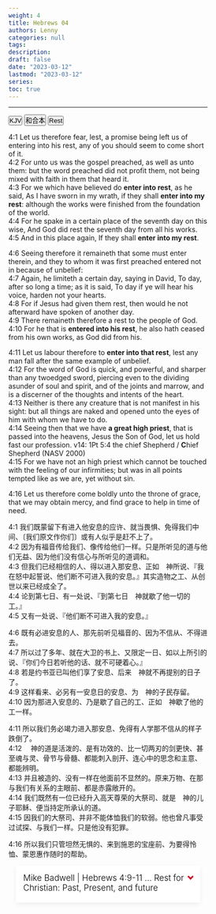 ```yaml
---
weight: 4
title: Hebrews 04
authors: Lenny
categories: null
tags: 
description: 
draft: false
date: "2023-03-12"
lastmod: "2023-03-12"
series:
toc: true
---
```



<!--more-->
---

<!-- Tab links -->
<div class="tab">
  <button class="tablinks active" onclick="tablabel(event, 'english')">KJV</button>
  <button class="tablinks" onclick="tablabel(event, 'chinese')">和合本</button>
  <button class="tablinks" onclick="tablabel(event, 'study1')">Rest</button>
</div>

<!-- Tab content -->
<div id="english" class="tabcontent" style="display:block">

4:1 Let us therefore fear, lest, a promise being left us of entering into his rest, any of you should seem to come short of it.  
4:2 For unto us was the gospel preached, as well as unto them: but the word preached did not profit them, not being mixed with faith in them that heard it.  
4:3 For we which have believed do <b>enter into rest</b>, as he said, As I have sworn in my wrath, if they shall <b>enter into my rest</b>: although the works were finished from the foundation of the world.  
4:4 For he spake in a certain place of the seventh day on this wise, And God did rest the seventh day from all his works.  
4:5 And in this place again, If they shall <b>enter into my rest</b>.  

4:6 Seeing therefore it remaineth that some must enter therein, and they to whom it was first preached entered not in because of unbelief:  
4:7 Again, he limiteth a certain day, saying in David, To day, after so long a time; as it is said, To day if ye will hear his voice, harden not your hearts.  
4:8 For if Jesus had given them rest, then would he not afterward have spoken of another day.  
4:9 There remaineth therefore a rest to the people of God.  
4:10 For he that is <b>entered into his rest</b>, he also hath ceased from his own works, as God did from his.  

4:11 Let us labour therefore to <b>enter into that rest</b>, lest any man fall after the same example of unbelief.  
4:12 For the word of God is quick, and powerful, and sharper than any twoedged sword, piercing even to the dividing asunder of soul and spirit, and of the joints and marrow, and is a discerner of the thoughts and intents of the heart.  
4:13 Neither is there any creature that is not manifest in his sight: but all things are naked and opened unto the eyes of him with whom we have to do.  
4:14 Seeing then that we have <b>a great high priest</b>, that is passed into the heavens, Jesus the Son of God, let us hold fast our profession. <a class ="marginnote">v14: 1Pt 5:4 the chief Shepherd / <b>C</b>hief Shepherd (NASV 2000)</a>  
4:15 For we have not an high priest which cannot be touched with the feeling of our infirmities; but was in all points tempted like as we are, yet without sin.  

4:16 Let us therefore come boldly unto the throne of grace, that we may obtain mercy, and find grace to help in time of need.  

</div>

<div id="chinese" class="tabcontent">

4:1 我们既蒙留下有进入他安息的应许、就当畏惧、免得我们中间、〔我们原文作你们〕或有人似乎是赶不上了。  
4:2 因为有福音传给我们、像传给他们一样。只是所听见的道与他们无益、因为他们没有信心与所听见的道调和。  
4:3 但我们已经相信的人、得以进入那安息、正如　神所说、『我在怒中起誓说、他们断不可进入我的安息。』其实造物之工、从创世以来已经成全了。  
4:4 论到第七日、有一处说、『到第七日　神就歇了他一切的工。』  
4:5 又有一处说、『他们断不可进入我的安息。』  
 
4:6 既有必进安息的人、那先前听见福音的、因为不信从、不得进去。  
4:7 所以过了多年、就在大卫的书上、又限定一日、如以上所引的说、『你们今日若听他的话、就不可硬着心。』  
4:8 若是约书亚已叫他们享了安息、后来　神就不再提别的日子了。  
4:9 这样看来、必另有一安息日的安息、为　神的子民存留。  
4:10 因为那进入安息的、乃是歇了自己的工、正如　神歇了他的工一样。  
 
4:11 所以我们务必竭力进入那安息、免得有人学那不信从的样子跌倒了。  
4:12 　神的道是活泼的、是有功效的、比一切两刃的剑更快、甚至魂与灵、骨节与骨髓、都能刺入剖开、连心中的思念和主意、都能辨明。  
4:13 并且被造的、没有一样在他面前不显然的。原来万物、在那与我们有关系的主眼前、都是赤露敞开的。  
4:14 我们既然有一位已经升入高天尊荣的大祭司、就是　神的儿子耶稣、便当持定所承认的道。  
4:15 因我们的大祭司、并非不能体恤我们的软弱。他也曾凡事受过试探、与我们一样。只是他没有犯罪。  
 
4:16 所以我们只管坦然无惧的、来到施恩的宝座前、为要得怜恤、蒙恩惠作随时的帮助。  
</div>

<div id="study1" class="tabcontent">

<div id="study">
  <ul>
    <li>
      <input type="checkbox" checked>
      <i></i>
      <h2>Mike Badwell | Hebrews 4:9-11 ... Rest for Christian: Past, Present, and future</h2>
      <p>Let's open our Bibles to the book of Hebrews, chapter four. And in this class verses nine and ten and eleven, they are summary verses to a topic we have been discussing now for several classes, God's idea of rest. R-E-S-T rest. I need to read to you Hebrews nine and ten, and eleven. There remaineth, therefore a rest for the people of God. That's verse nine, verse ten. For he that is entered into his rest, he hath ceased from his own works as God ceased from his. Referring to the time that God created the world in six days. We saw it last night. And then God rested. Let me read verse ten again. For he that is entered into his rest. I have. If you're saved, you have. For he that is entered into his rest, he hath ceased from his own works as God did from his. And now let me read verse eleven. Let us labor, therefore, to enter into that rest, lest any man should fall, lest any man should slip, lest any man should fail. After an example of unbelief, an Old Testament example, I'll explain it of unbelief. The Jews in the wilderness who grumbled and griped and complained and fell short, did not get to enter the Land of Canaan. It almost looks at a point or two in Hebrews four, nine through eleven that there are some contradictions, but there aren't. I'll make a confession. When I first began to read Hebrews 4, 9, 10, and 11, it was hard for me to grasp. I had to find myself begging and asking the Lord to give me insight, illumination. Psalm 119 taught me to do that. Lord, would you open my eyes that I may behold wondrous things out of Thy law, out of Thy word. And honestly the Spirit of God, I believe, has given me some clarity on verses nine and ten and eleven. 
      <br><br>Do you remember in previous lessons we have discovered that God offers to the believer, that God gives the believer. Class. I'm talking about y'all, the believer. We've trusted him. As <b>God offers us three different rests</b>. I'm purposely sounding out that final s rests, plural. Three. There is a past tense rest, which we are now enjoying, or we should be, past tense, something that happened in a previous day, a previous year with many. And then there's a rest for the future. There is a future tense rest. I am not physically, literally enjoying it, but it is on the way, promise of God. There's a past tense rest, a future tense rest, and I suppose it's simplistic now to explain there is a present tense rest. Oh, boy. <b>Past tense rest. That's salvation</b>. That's salvation and that is described in verse ten we'll get to it. <b>Future tense rest. That's heaven. That's heaven. Or the new heavens and the new Earth or the millennial rest</b>. That is future rest. It's described in verse nine. I can't earn salvation. Rest. It's a gift. I cannot earn heavenly rest. The future. It is also a gift in my Father's house or many mansions. I'm going to prepare a place. If I go, I'll come again and receive you unto myself. It is a gift. But, preacher, what about that? Present tense rest? Past tense rest. Salvation. Future tense rest. Heaven glory. <b>Present tense rest. Learning to trust Jesus in every issue of life and learning to trust Him so deeply, so dearly I have no worry, I have no fear</b>. God is through me and because I'm trusting in his promises able to defeat the devil and to lead me not into temptation and <b>deliver me resting</b> in the present tense leaning on my Savior leaning on the promises of God every day that <b>I live three different rests</b>. 
      <br><br>I think we ought to talk about them in the sequence that Hebrews 4,9,10, and 11 presents them. That would be best. I want to take the verses and go past, present and future. But that is not the way the Holy Ghost does it in these three verses. Verse nine, let's look at it. There remaineth therefore a rest to the people of God. Now you got to make up your mind. You got to decide. You got to let the Holy Ghost bear witness. Now, do you belong to the people of God? Have you been saved? Are you washed in the blood? And if not, if not, you could be today. The offer of salvation is open. Whosoever shall call upon the name of the Lord shall be saved. But if you are among the people of God, verse nine, there remaineth therefore a rest for the people of God. The word that is used there for rest, it's an unusual word in verse nine. It is the word sabbatismos. <u class = "red">Sabbatismos</u>. It is literally the word Sabbath, <b>the Sabbath day Rest</b>. There remaineth therefore a rest to the people of God. He's talking about heaven. He is talking about eternal life in the presence of the Lord forevermore. He's talking about glory. And after the second coming - rapture, and the second coming, when the heavens are renovated, Peter says the elements will melt with the fervent and there'll be a new heaven and a new earth and a new Jerusalem. There also we will enjoy this rest. It is future and it is certain. It is absolutely positive. I know that I know that I'm on my way to heaven. Can you say that? 1 John 5:13 proves it's possible. John said, I'm writing this whole epistle. These things write unto you that you may know that you have eternal life, that ye may know that if you've got eternal life, you're on your way to heaven. There is a future tense rest that remaineth, therefore, a rest for the people of God. That verb remaineth. It's <u class = "red">apolipo</u>. It means God has left for us. God has provided for us future rest. When I get to heaven, I hope I'll get her name in. There'll be no devil to harass me. There will be no devil to tempt me. There'll be no selfish desires and inclinations, and there'll be no lust. There'll be no world in flesh to bother me. I'll be like my savior forevermore. There is a future rest. Sometimes I think we Christians do not reflect enough on glory, on what it's going to be like over there. Rest. Rest. Hallelujah. God is the God who gives that kind of rest. Isaiah, chapter 26, verse three. God is talking, think about me, keep your mind stayed upon me. It literally means, lean your mind on my word and my promises and my essence and my attributes. Lean on me and I will give you perfect peace. perfect peace. I've tried to practice that throughout my life. But I'm going to a city where there will be no more sorrow, no more pain, no more death. Where there will be perfect peace. Verse nine. There remaineth, therefore, a rest for the people of God. future rest, heaven's. 
      <br><br>Are you all with me so far? Now let's go to verse ten. For he that is entered into his rest, he that is entered into his rest, that is <u>an heiress verb in Greek</u>. It's something that has already happened. It is something that has already occurred. For he that is entered into his rest hath ceased from his own works as God did from (his picture bagel ?). What is that? That's that past tense rest I was talking about. And that was given you oh, I'm going to need an amen. That was given you the moment you got saved. The moment you were born again. Jesus said in Matthew 11, verse number 28. Coming to me all you that labor, you're heavy laden you're worried about eternity, you know you're lost on your way to hell, coming to me, coming to me and I will give you rest. The moment I came to him, the moment I heeded his call, the moment. I yielded to the Holy Spirit's, drawing and convicting power in my the moment I believed, the moment <u>he infused me, flooded me with his presence</u>. Believe on the Lord Jesus Christ. Thou shalt be saved. God be merciful to it. The moment I try peace he gave me <b>past tense peace</b>. He gave me the peace. He gave me the peace that I now enjoy. Because I'm saved. He gave me peace with God. There is a past tense peace. And did you notice what verse ten, verse ten said, He that is entered into his rest, I've entered into God's rest. He saved me and gave me that peace, hath also ceased. From his own works I can't earn salvation. Rest I can't buy or purchase salvation rest, I cannot live good enough to help that. It is the gift of God. Paul says in Ephesians 2:8-9, it is the gift of God and not of works. Lest any man should boast. 
      <br><br>A class, listen to me. I'm presuming that I'm talking to a Classroom full of believers in the Lord Jesus Christ. That future rest is yours. Go to bed tonight and rest in the fact that if you die before you wake up in the morning, you will go absent from the body, present with the Lord in a land of eternal rest. Delight in that future rest. And then when the devil comes around and the devil's trying to harass you, the devil's trying to create that, go back to where you were saved and enjoy that past tense rest. I was labored, heavy laden. I was in turmoil. I was on my way to hell. I was an enemy of the good Lord Jesus Christ. But I believed and he saved me. And he gave me coming to me. All you labor and heavy laden and. I will give you rest. Learn to rest in your salvation nation. As a lad, I asked Jesus to save me when I was six years old. But as a teenager, I went through a tremendous period of doubt. The devil wanted to question my salvation. The devil suggested I was too young to understand. The devil suggested I didn't pray the right words. The devil suggested that I had gotten a hold of a counterfeit or I was in turmoil. And then one day I heard a preacher say this. He said, when the devil makes you doubt, when the devil is reaping havoc(?) with the serenity, the peace in your soul over your salvation. Said, take the devil back to the place. Take the devil back to the time. Take the devil back to where the blood was applied to your heart and said when you get there and you begin to rejoice and delight in the fact God washed you and the blood, and said, the devil will take a hike. The devil will go. Resist the devil. He'll flee from you. You'll see his dust, he heads on up the road. And you will delight and enjoy in the peace of having been washed in the blood of the Lamb. I'd take the devil back to that Sunday school class. I'd take the devil back to that Sunday morning. I'd take the devil back. into my heart, into my heart, come into my heart, Lord Jesus. I'd take the devil back to the infusing of the Holy Spirit when he moved in me. I'd take the devil back to the joy that flooded my soul. Enjoy the peace that is yours. Because you are saved. This is what happened to you when you got saved. Romans, chapter four, verse five. To him that worketh, not of works. To him that worketh is not believeth. You believe on Jesus. You believe on him that justifyeth the ungodly. Your faith is counted for righteousness. I don't know if y'all are doing it. I don't know how well I'm explaining this. Right now I have got a ton of peace in my heart thinking about heaven, my future hope. And I think I may have two tons of peace in my heart thinking about the fact I was saved by the grace of God. I was there when it happened. I know it. The Holy Ghost bears witness with me that I was saved, that I'm a child of God. Future peace. Past tense peace. Wow. But now neither can be earned. Both are gifts from a gracious God. 
      <br><br>But now, <b>present tense peace</b>. Present tense peace. You will either agree with me or disagree with me. And I'm going to love you either way. I might add, we Christians do not always have present day peace. I say we Christians. I guess Brother Bagwell better speak for himself. I may be speaking to a bunch of super giant Christians in class today. I don't know. I don't always have that rest, that peace. Sometimes I worry. Sometimes I fret. You didn't hear it here. But sometimes I grumble. Sometimes I'm ashamed of the way I do. There are times I've had thoughts that absolutely embarrass me, and I'm certainly not going to tell anybody else about them. There are times the devil talks to me and I shouldn't have listened to him. But I'm afraid I have. At times I've been discouraged and dejected. Present tense peace is different than past tense peace. It's different than first. I didn't work for that. Jesus did the work. I won't work for that. Jesus has got the mentions Jesus provide, Jesus the builder of the New Jerusalem. I that's peace, gift. <b>But present day peace this is going to blow your minds. You have to earn it</b>. You have to work for it, you have to strive for it, you have to agonize for it. You have to be deliberate, you have to be diligent. Here it is, verse eleven let us labor therefore to enter into that rest. Here is a rest. All of a sudden, in verse eleven you have to labor. You have to labor in order to get, enjoy and experience this rest. That verb labor. Spudazo. <u class = "red">Spudazo</u>. This is what it means. Give it all you got. This is what it means. Do your very best. This is what it means. Exert all your energy, all of your mind power, all of your volition will be determined to enter into the everyday rest God has provided for us. Let us labor to enter into the everyday end of that rest. Isn't it strange? In verse number ten, talking about our salvation you have ceased from your own works. Past tense. Rest, salvation. You have ceased. No works ceased from your own work but now present day rest. The very sounds like a contradiction, but it isn't. But let us labor, all of us. Paul said I got to get in on it too. Let us labor, let us work diligently. Work your fingers to the boat. Let us labor therefore to enter into that rest. Present day rest. Not past tense, that's mine. Not future tense, that's mine. Salvation in heaven, present day. Let us labor to enter into that rest. You know what that means? That means when a worry comes, I find me a promise of God and I say shoe, shoe. I shoo away that worry and I lean on my god shall supply all your needs according to his riches and glory. Here comes a temptation. I shoo that temptation away. I quote a verse about the blood of Jesus and then I say there is no temptation taken you but such as it's common demand. But God is faithful who will not allow you to be tempted. But he'll make a way of escape that you can bear it. There is victory in Jesus, the world the flesh tries to over here and this is the victory that overcometh the world, even our faith. I lean on the pro(?). That takes labor, that takes effort. You got to memorize some Bible. You got to be on your toes. You got to be diligent in every way. Let us labor to enter into this everyday present tense rest. I don't work for heaven. I don't work for heaven. I don't work to get saved. But I must labor to live a life of peace, to live a life of rest day by day by day. 
      <br><br>Let me show you the difference between past tense rest and present tense rest. I think I can do it. From Matthew eleven. Past tense rest. I have already quoted it. Come unto me, all you that labor heavy laden. You're on your way to hell. You're not happy. All your life is unfulfilled. Come into me, and I will give you. It's a gift. I will give you rest. In the very next verse, Matthew 11:29 then Jesus says take my yoke upon you. That's not a gift. Take my yoke. A yoke labor tall plowing the field, living for God overcoming. Take my yoke upon you and learn of me. <b>There's labor in learning the fellowship of his sufferings and the power of his resurrection</b>. I'm meek and lowly, and you shall find rest. A minute ago it was given to me. I got saved. You shall find rest because I've labored, because I've been diligent. You shall find rest under your souls. Given. Rest given what I got say rest to be taken in my everyday life. Rest given the foot of the cross of Calvary. Rest to be found as I daily live for my Savior. Can I explain it in a little bit different way? It's almost a play on words, but I can back it up with.the scripture. When you got saved, past tense rest, you got peace with God. Pete OMA. I am not an enemy of God. In fact, I'll say it without batting an eye. God is my friend. I am one of the fellows in the communion of fellowship, brother and sister in Christ, and we're fellowshipping with Jesus and God and the Holy Ghost right now. Oh, my, yes, I have peace with God. Listen to Romans 5:1. It happened when you got saved for being justified means born again, washed in the blood. Sins are gone, saved being justified by faith. We have peace with God. The moment I got saved, past tense, rest. I had peace with God. <b>But peace with God is different than the peace of God</b>. There's some of you class members, you've got peace with God. You've been saved. He's not your enemy. He's not going to send you to hell. There's heaven waiting for you, future rest. But you don't have peace in the moment. You're worrying, you're fretting, you have turmoil, you have upheaval of all kinds. <b>You don't have the peace of God</b>. I got to learn to trust Him, rely on Him, lean on Him. Find that rest that is available day by day by day. Here's how it's done. Here is the peace of God. Philippians four, six and seven. Listen, don't worry about anything. Try to push those worries out. How can I push those worries out? My God shall supply all my need. How can I take no thought for tomorrow? Don't worry about your clothing, don't worry about food and shelter your Heavenly Father as he feeds the birds, as he clothes the lilies of the field. He will take care of you. Oh, my. Now you begin to get a little bit of the peace of God. Don't be careful for nothing. Don't worry but in everything by prayer. Let your request be made known to God. He'll take care. And if you'll do that, don't worry. Lean on God. Pray about every day and the peace of God learn to live day by day try and the peace of God that passes all understanding shall keep your hearts and your minds be with you day by day by day through Christ Jesus. That's resting momentary early in God's promises, that's victorious Spirit filled Christian living. I got that peace. I got that peace. And now I want to learn to practice and to live day by day with this peace leaning on the promises of Almighty God. 
      <br><br>Now, there's one more clause at the end of verse eleven I think we need to consider. Let's labor to enter into that rest lest any man should fall. The Lord just told us, Paul just told us, the Holy Ghost just told us that if I don't learn to trust Jesus day by day, I can fall. I can fall. The verb is <u class = "red">piptoe</u>. It is a word that is used of a beautiful flower when it's reached its prime, its blooms. And then they wilt and boom. Fall to the ground lest ye fall. After the example of unbelief. After the same example of unbelief. What does that mean, Brother Bagwell? The example of unbelief that was left us by the children of Israel in the wilderness, who refused to trust God. Who refused to lean on the promises of God. And they ended up falling, dying in the wilderness. God forbidding them to go into the land of Canaan because it says here, verse eleven, of their unbelief. That word unbelief combines the little alpha privative. It negates the meaning of a word <u class = "red">awe</u> and <u class = "red">pytho</u>. They were hard hearted. They would not be persuaded that God could keep his word. They were not willing to lean on the truth that God who brought them out of Egypt, could get them into Canaan like he promised he would do. I know some Christians today I know of, I don't know an individual I know of Christians today who though they're saved, though I believe they're going to heaven. They got that rest and they don't have everyday present day rest. They don't have it. They're not leaning on God. They're not trusted. They have not yet been persuaded. God can perform what he promised. Oh, I love those words, god can perform what he promised. God can do everything he said he was going to do, plus he can do exceeding abundantly. Above all, we can ask or think as well. MMM an old preacher I studied early this morning before recording the meditation said this, after salvation, every Christian has a choice. After salvation every Christian has a choice. We can go on everyday life into Holy Ghost living. We can go on into the land of Canaan we can go on the Jews of O, into the land that flows with milk and honey. We can go on to faith rest in the resting in the promises of God. We can go on to victory. Or we can doubt, we can grumble, we can disbelieve, we cannot be persuaded by the promises of God and we can languish and die in the wilderness of dry, barren land or what a shame. What a shame. It all depends. Am I willing now that he gave me that rest and now that he's got me on the way to that rest, am I willing to work diligently, to believe earnestly, to practice from the bottom of my heart, the promises resting on the word of God and the promises of his darling son. Somebody said it this way. You might want to write it down. Salvation is not the end. Salvation is not the end of this thing. The day you got saved, that's not the end of this thing. It's the beginning of this thing. I'm glad I got saved. I'm glad I'm under the blood. I'm still thinking and delighting in the peace that brings me. But every day I want peace. Every day I want Victory. And salvation is a gift. This victory. You got to fight. You got to travail, you got to pray. You got to believe. You got to trust. And Paul uses the example of the Jews in the wilderness to caution us. <b>Not to be guilty of the sins they committed. Not to grumble and gripe and complain and be bitter against God</b>, not to disbelieve God's, I know, but there are giants in land. God can't. God can't help us win the victory. Only Joshua and Caleb said, oh, yes, God can. And only Joshua and Caleb went into the present day land of Canaan, the land of rest. Listen to this verse I've got to close Deuteronomy 6:23. God brought us out the Egypt. God brought us out of Egypt. God brought us out there that he might bring us in and give us the land of Canaan. God brought them out. That's where they got saved. The blood of the lamb was applied to the door post of their homes and the lamb was eaten internalized. <b>They believed on Jesus, but they couldn't trust him day by day to get them into the land of</b>. God brought them out to bring them in. But they would not let God bring them in. 
      <br><br>Recap summary Deuteronomy 1:21. Listen. The Lord thy God has set the land before you victorious Christian living. The land of Canaan to the Jews is not heaven. It's not a picture for you and me. The land of Canaan is not a picture of heaven. Brother Bagel, how do you get that? There were giants in the land of Canaan that had to be fought. There are no giants in heaven that will have to be fought. There were enemies in the land of Canaan that had to be overcome. There are no enemies in heaven that have to be overcome. There was still the flesh to battle in the land of Canaan as we've battled the flesh have our spirit filled. But in heaven there is no flesh. Our flesh has been glorified. It's like the body of our Lord. God wanted to bring him into the land of Canaan. Listen to the next verse. It said but you would not go up. It rebelled against the commandment of the Lord. You grumble. You murmured in your tents, I'm reading from Deuteronomy 1:26 and following, you said, god don't love us, god hates us. He brought us out of the land of Egypt to deliver us to an enemy and to kill us. Plus all these spies have come back, ten of them. They've discouraged our heart. Those people are giants over there. We can't do that. we can't overcome. God can't do this. And then Deuteronomy one, verse 32 you did not believe a Christian can be guilty of the sin of unbelief. <b>They believed God to save them, but they did not believe God to give them victory day by day by day</b>. You did not believe the Lord your God, and God heard your groveling, and God heard your rebellion, and he was wroth. And he swear not one of these men of this evil generation is going to go into that good land which I swear to give to their fathers. God blocked them. And if I disbelieve, God will not give me sweet peace and victory and rest in Holy Ghost life. If I grumble and gripe and complain, I will not be filled. I will not yield the fruit of the spirit of God in my life. Paul, in one Corinthians 10, am I going on too long, class? Paul, in one Corinthians ten looked at those Jews in the wilderness and he said, they got saved. They were born again. He said they were under the cloud, they passed through the sea. They were baptized under Moses. They ate the same spiritual meat. They ate the same that, and they followed that rock, the rock that gave water, and that rock was Christ. They had an experience with Jesus Christ, but then they doubted. They disbelieved. God was not well pleased. He overthrew them in the wilderness. And they are our examples. First Corinthians ten verse six. They are our examples to the intent we should believe. We should not lust after evil things. We should trust God to lean on his promises day by day by day. They were tempted, they grumbled, they complained. Some of them were destroyed by serpents, brass fool. Incident in Numbers 21, they grumbled they were destroyed by snakes and destroy. These things happen unto them. For examples. They are written for our admonition upon whom the end of the age has come. And if you think you're standing, you better take heila. We could commit the same sins. They grumbling, complaining, bittering, blaming God, not believing his promises. And we would fail to enter into. Our land of Canaan, into Holy Ghost. Victorious spiritually preacher, that's not for me. First Corinthians ten. First to let him that think he. Standeth, take heed, lest he fall. 
      <br><br>We need to pray. God will give us peace, god will give us victory. God will give us rest in day. But we got that past rest, down, born again. We got that future. Rest assured, it's a gift. Heaven. It's an everyday rest we're going to have to claim. We're going to have to believe, we're going to have to fight, we're going to have to trust the honor and the glory of our Lord. What a three verse text? Hebrews four, nine, and ten and eleven. Father, for the class, thank you. For the past tense rest, thank you, you saved. Does somebody raise their hand, say Hallelujah? Thank you, Lord. We're washed in the blood of the lamb we couldn't earn it. You did all the work. Jesus shed his butt. Thank you for past tense rest. Thank you for future tense rest, lord, we believe it. We believe it. I go to prepare a place. If I go, I'm coming again to receive peace. Can't earn it, can't work for it. Thank you, but oh, God I'm going to ask for rest today and tomorrow I'm going to ask rest for our weakest class member and our strongest class member. I'm going to ask rest for every lady, every gentleman, every elderly person, every grandparent, every mama and daddy, every single person, every teenager, every young person. Oh God, help us to learn, to claim, help us to learn to lay hold of that daily victory of that daily rest for your honor and your glory. May we delight in our daily rest, our present rest. May we claim and achieve and fight the fight and win the battle for our everyday rest as the past tense and the future tents in Jesus name, amen. May God give you rest that's my prayer. May God give you rest today. When that doubt comes, run it out of your heart, run it out of your mind resting on one of the good promises, be careful for nothing, don't worry but in everything by prayer and supplicant tell him what you need, don't let the devil send you worry. Tell God what you need, ask and it'll be claim that promise. God again I pray teach us we're all babies help us to learn to grow in the grace of trusting you every hour. Every minute of our lives. In Jesus name I pray. Amen. 
      <br><br>I hope it is in my heart's desire. The Holy Spirit has used our class today to challenge us. To challenge us to get into the battle, to fight the fight, to finish the course, to run the race and enjoy the peace, enjoy the rest God has prepared for us right now, even this very second. If you enjoyed the class, let me know. If you enjoyed our whole discussion on trust, rest and peace in the Lord Jesus. I need some input. Otherwise watched, learned. Your encouragement is a real aid, a real impetus to your preacher, to your teacher, to help us stay in the Word. 
      <br><br><iframe width="540" height="270" src="https://www.youtube.com/embed/GjIGlZixLYY" title="HEBREWS 4:9-11 ... REST FOR THE CHRISTIAN; PAST AND FUTURE FOR SURE, BUT IT&#39;S EVEN AVAILABLE TODAY!" frameborder="0" allow="accelerometer; autoplay; clipboard-write; encrypted-media; gyroscope; picture-in-picture; web-share" allowfullscreen></iframe>
      </p>
    </li>
    
<style>

#study {
  max-width: auto; /*700px*/
  margin: auto;
  padding: 0 15px;
  text-align: center;
}

section.study {
  padding-top: 2em;
  padding-bottom: 3em;/*3*/
}

#study ul {
  text-align: left;
}

.transition, p, ul li i:before, ul li i:after {
  transition: all 0.3s;
}

#study .no-select, #study h2 {
  -webkit-tap-highlight-color: transparent;
  -webkit-touch-callout: none;
  user-select: none;
}

#study h2 {
  color: #cc071e;
  font-size: 17px; /*20*/
  line-height: 20px;/*34 it determines the height of h2*/
  text-align: left;
  padding: 15px 15px 0; /*15px 15px 0*/
  text-transform: none;
  font-weight: 300;
  display: block;
  margin: 0;
  cursor: pointer;
  transition: .2s;
}

#study p {
  color: #333;
  text-align: left;
  font-size: 14px;
  line-height: 1.45;
  position: relative;
  overflow: hidden;
  max-height: auto; /*500px the size of expanded text is determined by this setting*/
  will-change: max-height;
  contain: layout;
  display: inline-block;
  opacity: 1;
  transform: translate(0, 0);
  margin-top: 5px;
  margin-bottom: 15px;
  padding: 0 50px 0 15px;
  transition: .3s opacity, .6s max-height;
  hyphens: auto;
  z-index: 2;
}

#study ul {
  list-style: none;
  perspective: 900;
  padding: 0;
  margin: 0;
}
#study ul li {
  position: relative;
  overflow: hidden;
  padding: 0;
  margin: 0;
  /*padding-bottom: 4px;*/
  /*padding-top: 18px;*/
  background: #fff;
  box-shadow: 0 3px 10px -2px rgba(0,0,0,0.1);
  -webkit-tap-highlight-color: transparent;
}
#study ul li + li {
  margin-top: 15px;/*gap between two h2*/
}
#study ul li:last-of-type {
  padding-bottom: 0;
}
#study ul li i {
  position: absolute;
  transform: translate(-6px, 0);
  margin-top: 20px; /*28 location of the arrow*/
  right: 15px;
}
#study ul li i:before, ul li i:after {
  content: "";
  position: absolute;
  background-color: #cc071e;
  width: 3px;
  height: 9px;
}
#study ul li i:before {
  transform: translate(-2px, 0) rotate(45deg);
}
#study ul li i:after {
  transform: translate(2px, 0) rotate(-45deg);
}
#study ul li input[type=checkbox] {
  position: absolute;
  cursor: pointer;
  width: 100%;
  height: 100%;
  z-index: 1;
  opacity: 0;
  touch-action: manipulation;
}
#study ul li input[type=checkbox]:checked ~ h2 {
  color: #000;
}
#study ul li input[type=checkbox]:checked ~ p {
  /*margin-top: 0;*/
  max-height: 0;
  transition: .3s;
  opacity: 0;
  /*transform: translate(0, 50%);*/
}
#study ul li input[type=checkbox]:checked ~ i:before {
  transform: translate(2px, 0) rotate(45deg);
}
#study ul li input[type=checkbox]:checked ~ i:after {
  transform: translate(-2px, 0) rotate(-45deg);
}

* {
  box-sizing: border-box;
  margin: 0;
  padding: 0;
}

html, body {
  /*height: 100%;*/
}

a,
a:visited,
a:focus,
a:active,
a:link {
  text-decoration: none;
  outline: 0;
}

a {
  color: currentColor;
  transition: .2s ease-in-out;
}

h1, h2, h3, h4 {
  margin: .3em 0;
}

ul {
  padding: 0;
  list-style: none;
}

img {
  vertical-align: middle;
  height: auto;
  width: 100%;
}


</style>
</div>